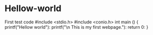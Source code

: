 # Hellow-world

First test code
#include <stdio.h>
#include <conio.h>
int main ()
{
  printf("Hellow world"):
  printf("\n This is my first webpage."):
  return 0:
}
